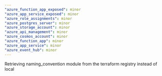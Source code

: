 ```yaml
---
"azure_function_app_exposed": minor
"azure_app_service_exposed": minor
"azure_role_assignments": minor
"azure_postgres_server": minor
"azure_storage_account": minor
"azure_api_management": minor
"azure_cosmos_account": minor
"azure_function_app": minor
"azure_app_service": minor
"azure_event_hub": minor
---
```


Retrieving naming_convention module from the terraform registry instead of local

